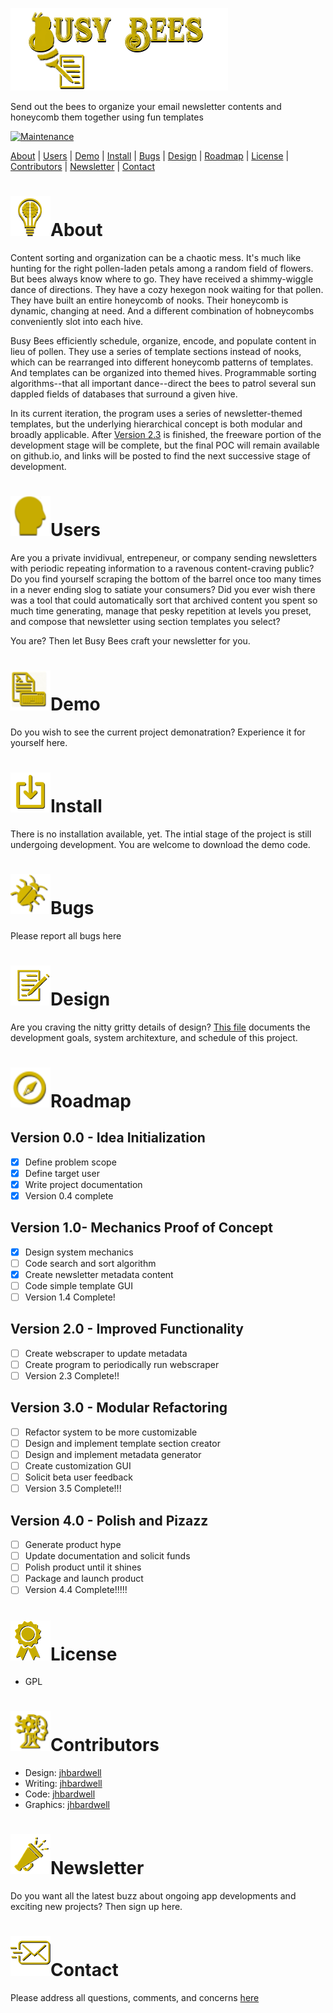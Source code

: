![Readme Header](/images/header.png)

Send out the bees to organize your email newsletter contents and honeycomb them together using fun templates

[![Maintenance](https://img.shields.io/badge/Maintained-yes-green.svg)](https://github.com/jhbardwell/Newsletter-Concatenator-Program)

[About](#About) | [Users](#Users) | [Demo](#Demo) | [Install](#Install) | [Bugs](#Bugs) | [Design](#Design) | [Roadmap](#Roadmap) | [License](#License) | [Contributors](#Contributors) | [Newsletter](#Newsletter) | [Contact](#Contact)

# ![About](/images/about.png)About 
Content sorting and organization can be a chaotic mess. It's much like hunting for the right pollen-laden petals among a random field of flowers. But bees always know where to go. They have received a shimmy-wiggle dance of directions. They have a cozy hexegon nook waiting for that pollen. They have built an entire honeycomb of nooks. Their honeycomb is dynamic, changing at need. And a different combination of hobneycombs conveniently slot into each hive. 

Busy Bees efficiently schedule, organize, encode, and populate content in lieu of pollen. They use a series of template sections instead of nooks, which can be rearranged into different honeycomb patterns of templates. And templates can be organized into themed hives. Programmable sorting algorithms--that all important dance--direct the bees to patrol several sun dappled fields of databases that surround a given hive. 

In its current iteration, the program uses a series of newsletter-themed templates, but the underlying hierarchical concept is both modular and broadly applicable. After [Version 2.3](#Roadmap) is finished, the freeware portion of the development stage will be complete, but the final POC will remain available on github.io, and links will be posted to find the next successive stage of development.  

# ![Users](/images/users.png)Users
Are you a private invidivual, entrepeneur, or company sending newsletters with periodic repeating information to a ravenous content-craving public? Do you find yourself scraping the bottom of the barrel once too many times in a never ending slog to satiate your consumers? Did you ever wish there was a tool that could automatically sort that archived content you spent so much time generating, manage that pesky repetition at levels you preset, and compose that newsletter using section templates you select? 

You are? Then let Busy Bees craft your newsletter for you.
# ![Demo](/images/demo.png)Demo
Do you wish to see the current project demonatration? Experience it for yourself here.
# ![Install](/images/install.png)Install
There is no installation available, yet. The intial stage of the project is still undergoing development. You are welcome to download the demo code.
# ![Bugs](/images/bugs.png)Bugs
Please report all bugs here
# ![Design](/images/designs.png)Design
Are you craving the nitty gritty details of design? [This file](DESIGNDOC.md) documents the development goals, system architexture, and schedule of this project.
# ![Roadmap](/images/roadmap.png)Roadmap
## Version 0.0 - Idea Initialization
- [X] Define problem scope
- [X] Define target user
- [X] Write project documentation
- [X] Version 0.4 complete
## Version 1.0- Mechanics Proof of Concept
- [X] Design system mechanics
- [ ] Code search and sort algorithm
- [X] Create newsletter metadata content
- [ ] Code simple template GUI
- [ ] Version 1.4 Complete!
## Version 2.0 - Improved Functionality
- [ ] Create webscraper to update metadata
- [ ] Create program to periodically run webscraper
- [ ] Version 2.3 Complete!!
## Version 3.0 - Modular Refactoring
- [ ] Refactor system to be more customizable
- [ ] Design and implement template section creator
- [ ] Design and implement metadata generator
- [ ] Create customization GUI
- [ ] Solicit beta user feedback
- [ ] Version 3.5 Complete!!!
## Version 4.0 - Polish and Pizazz
- [ ] Generate product hype
- [ ] Update documentation and solicit funds
- [ ] Polish product until it shines
- [ ] Package and launch product
- [ ] Version 4.4 Complete!!!!!
# ![License](/images/license.png)License
- GPL
# ![Contributors](/images/contributors.png)Contributors
- Design: [jhbardwell](https://github.com/jhbardwell)
- Writing: [jhbardwell](https://github.com/jhbardwell)
- Code: [jhbardwell](https://github.com/jhbardwell)
- Graphics: [jhbardwell](https://github.com/jhbardwell)
# ![Newsletter](/images/newsletter.png)Newsletter
Do you want all the latest buzz about ongoing app developments and exciting new projects? Then sign up here.
# ![Contact](/images/contact.png)Contact
Please address all questions, comments, and concerns [here](jhbardwell@gmail.com)
